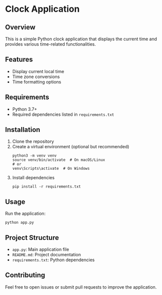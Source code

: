 # Clock Application

## Overview
This is a simple Python clock application that displays the current time and provides various time-related functionalities.

## Features
- Display current local time
- Time zone conversions
- Time formatting options

## Requirements
- Python 3.7+
- Required dependencies listed in `requirements.txt`

## Installation
1. Clone the repository
2. Create a virtual environment (optional but recommended)
   ```
   python3 -m venv venv
   source venv/bin/activate  # On macOS/Linux
   # or
   venv\Scripts\activate  # On Windows
   ```
3. Install dependencies
   ```
   pip install -r requirements.txt
   ```

## Usage
Run the application:
```
python app.py
```

## Project Structure
- `app.py`: Main application file
- `README.md`: Project documentation
- `requirements.txt`: Python dependencies

## Contributing
Feel free to open issues or submit pull requests to improve the application.


